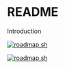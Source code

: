 # README
Introduction

<a href="https://roadmap.sh"><img src="https://roadmap.sh/card/tall/66cbced092ec1a8a735f7ffe?variant=dark&roadmaps=java%2C66cbcffa92ec1a8a735f9e78%2Csql%2Capi-design" alt="roadmap.sh"/></a>

[![roadmap.sh](https://roadmap.sh/card/tall/66cbced092ec1a8a735f7ffe?variant=dark&roadmaps=java%2C66cbcffa92ec1a8a735f9e78%2Csql%2Capi-design)](https://roadmap.sh)
